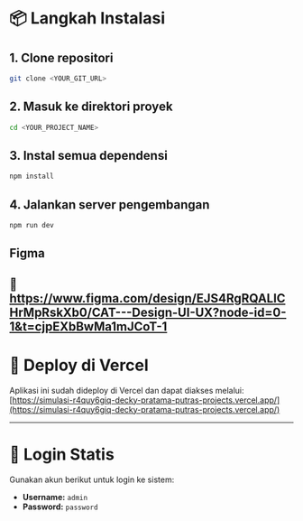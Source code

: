 # 📦 Langkah Instalasi

## 1. Clone repositori  
```bash
git clone <YOUR_GIT_URL>
```

## 2. Masuk ke direktori proyek  
```bash
cd <YOUR_PROJECT_NAME>
```

## 3. Instal semua dependensi  
```bash
npm install
```

## 4. Jalankan server pengembangan  
```bash
npm run dev
```

## Figma
🔗 https://www.figma.com/design/EJS4RgRQALlCHrMpRskXb0/CAT---Design-UI-UX?node-id=0-1&t=cjpEXbBwMa1mJCoT-1
---

# 🚀 Deploy di Vercel  
Aplikasi ini sudah dideploy di Vercel dan dapat diakses melalui:  
 [https://simulasi-r4quy6giq-decky-pratama-putras-projects.vercel.app/](https://simulasi-r4quy6giq-decky-pratama-putras-projects.vercel.app/)

---

# 🔐 Login Statis  
Gunakan akun berikut untuk login ke sistem:
- **Username:** `admin`  
- **Password:** `password`

